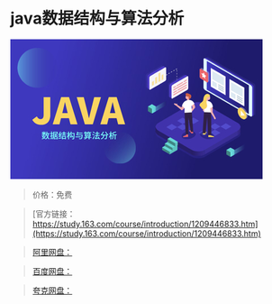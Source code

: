 # java数据结构与算法分析

![img](../../../assets/study163/free/3fbd8c3da2454dfd91919c35445c9fff.jpg)

> 价格：免费

> [官方链接：https://study.163.com/course/introduction/1209446833.htm](https://study.163.com/course/introduction/1209446833.htm)

> [阿里网盘：]()

> [百度网盘：]()

> [夸克网盘：]()
